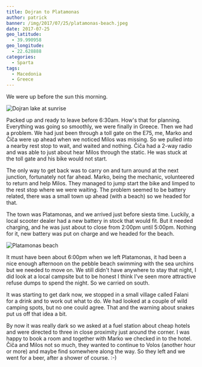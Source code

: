 ```yaml
---
title: Dojran to Platamonas
author: patrick
banner: /img/2017/07/25/platamonas-beach.jpeg
date: 2017-07-25
geo_latitude:
  - 39.990958
geo_longitude: 
  - 22.628888
categories:
  - Sparta
tags:
  - Macedonia
  - Greece
---
```

We were up before the sun this morning. 

![Dojran lake at sunrise](/img/2017/07/25/dojran-sunrise.jpeg)

Packed up and ready to leave before 6:30am. How's that for planning. Everything was going so smoothly, we were finally in Greece. Then we had a problem. We had just been through a toll gate on the E75, me, Marko and Čiča were up ahead when we noticed Milos was missing. So we pulled into a nearby rest stop to wait, and waited and nothing. Čiča had a 2-way radio and was able to just about hear Milos through the static. He was stuck at the toll gate and his bike would not start.

The only way to get back was to carry on and turn around at the next junction, fortunately not far ahead. Marko, being the mechanic, volunteered to return and help Milos. They managed to jump start the bike and limped to the rest stop where we were waiting. The problem seemed to be battery related, there was a small town up ahead (with a beach) so we headed for that.

The town was Platamonas, and we arrived just before siesta time. Luckily, a local scooter dealer had a new battery in stock that would fit. But it needed charging, and he was just about to close from 2:00pm until 5:00pm. Nothing for it, new battery was put on charge and we headed for the beach. 

![Platamonas beach](/img/2017/07/25/platamonas-beach2.jpeg)

It must have been about 6:00pm when we left Platamonas, it had been a nice enough afternoon on the pebble beach swimming with the sea urchins but we needed to move on. We still didn't have anywhere to stay that night, I did look at a local campsite but to be honest I think I've seen more attractive refuse dumps to spend the night. So we carried on south.

It was starting to get dark now, we stopped in a small village called Falani for a drink and to work out what to do. We had looked at a couple of wild camping spots, but no one could agree. That and the warning about snakes put us off that idea a bit.

By now it was really dark so we asked at a fuel station about cheap hotels and were directed to three in close proximity just around the corner. I was happy to book a room and together with Marko we checked in to the hotel. Čiča and Milos not so much, they wanted to continue to Volos (another hour or more) and maybe find somewhere along the way. So they left and we went for a beer, after a shower of course. :-)

